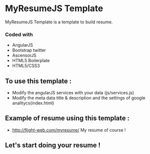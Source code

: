 MyResumeJS Template
===================

MyResumeJS Template is a template to build resume.

### Coded with ###
* AngularJS
* Bootstrap twitter
* AscensorJS
* HTML5 Boilerplate
* HTML5/CSS3

To use this template :
-------------------------------------------
* Modify the angularJS services with your data (js/services.js)
* Modify the meta data title & description and the settings of google analitycs(index.html) 

Example of resume using this template :
-------------------------------------------

* http://flight-web.com/myresume/ My resume of course !

Let's start doing your resume !
-------------------------------------------

